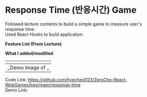 # Response Time (반응시간) Game

Followed lecture contents to build a simple game to measure user's response time.  
Used React Hooks to build application.

**Feature List (From Lecture)**

**What I added/modified**

|![]()|
| :---------------------------------------------------------------------------------------------------------------------: |
|                                           _Demo Image of _                                           |

Code Link: https://github.com/hyecheol123/ZeroCho-React-WebGames/tree/main/response-time  
Demo Link:
